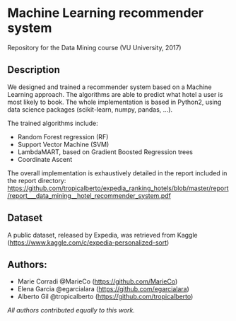 # Machine Learning recommender system

Repository for the Data Mining course (VU University, 2017)

## Description
We designed and trained a recommender system based on a Machine Learning approach. The algorithms are able to predict
what hotel a user is most likely to book. The whole implementation is based in Python2, using data science packages (scikit-learn, numpy, pandas, ...).

The trained algorithms include:

* Random Forest regression (RF)
* Support Vector Machine (SVM)
* LambdaMART, based on Gradient Boosted Regression trees
* Coordinate Ascent

The overall implementation is exhaustively detailed in the report included in the report directory: https://github.com/tropicalberto/expedia_ranking_hotels/blob/master/report/report___data_mining__hotel_recommender_system.pdf

## Dataset
A public dataset, released by Expedia, was retrieved from Kaggle (https://www.kaggle.com/c/expedia-personalized-sort)


## Authors: 
* Marie Corradi @MarieCo (https://github.com/MarieCo)
* Elena Garcia @egarcialara (https://github.com/egarcialara)
* Alberto Gil @tropicalberto (https://github.com/tropicalberto)

*All authors contributed equally to this work.*
